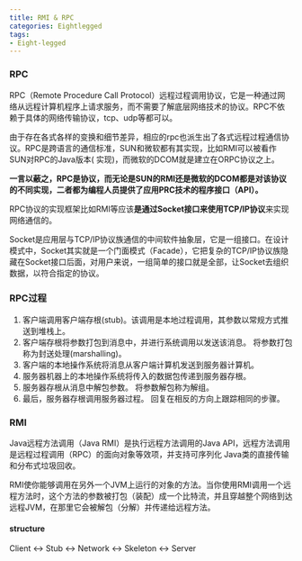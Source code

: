 ```yaml
---
title: RMI & RPC
categories: Eightlegged
tags:
- Eight-legged
---
```


### RPC
RPC（Remote Procedure Call Protocol）远程过程调用协议，它是一种通过网络从远程计算机程序上请求服务，而不需要了解底层网络技术的协议。RPC不依赖于具体的网络传输协议，tcp、udp等都可以。

由于存在各式各样的变换和细节差异，相应的rpc也派生出了各式远程过程通信协议。RPC是跨语言的通信标准，SUN和微软都有其实现，比如RMI可以被看作SUN对RPC的Java版本( 实现)，而微软的DCOM就是建立在ORPC协议之上。

**一言以蔽之，RPC是协议，而无论是SUN的RMI还是微软的DCOM都是对该协议的不同实现，二者都为编程人员提供了应用PRC技术的程序接口（API）。**

RPC协议的实现框架比如RMI等应该**是通过Socket接口来使用TCP/IP协议**来实现网络通信的。

Socket是应用层与TCP/IP协议族通信的中间软件抽象层，它是一组接口。在设计模式中，Socket其实就是一个门面模式（Facade），它把复杂的TCP/IP协议族隐藏在Socket接口后面，对用户来说，一组简单的接口就是全部，让Socket去组织数据，以符合指定的协议。

### RPC过程
1. 客户端调用客户端存根(stub)。该调用是本地过程调用，其参数以常规方式推送到堆栈上。
2. 客户端存根将参数打包到消息中，并进行系统调用以发送该消息。 将参数打包称为封送处理(marshalling)。
3. 客户端的本地操作系统将消息从客户端计算机发送到服务器计算机。
4. 服务器机器上的本地操作系统将传入的数据包传递到服务器存根。
6. 服务器存根从消息中解包参数。 将参数解包称为解组。
7. 最后，服务器存根调用服务器过程。 回复在相反的方向上跟踪相同的步骤。

### RMI
Java远程方法调用（Java RMI）是执行远程方法调用的Java API，远程方法调用是远程过程调用（RPC）的面向对象等效项，并支持可序列化 Java类的直接传输和分布式垃圾回收。

RMI使你能够调用在另外一个JVM上运行的对象的方法。当你使用RMI调用一个远程方法时，这个方法的参数被打包（装配）成一个比特流，并且穿越整个网络到达远程JVM，在那里它会被解包（分解）并传递给远程方法。

#### structure
Client <-> Stub <-> Network <-> Skeleton <-> Server